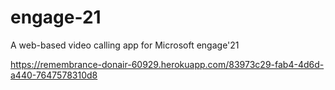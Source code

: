 # engage-21
A web-based video calling app for Microsoft engage'21

https://remembrance-donair-60929.herokuapp.com/83973c29-fab4-4d6d-a440-7647578310d8
